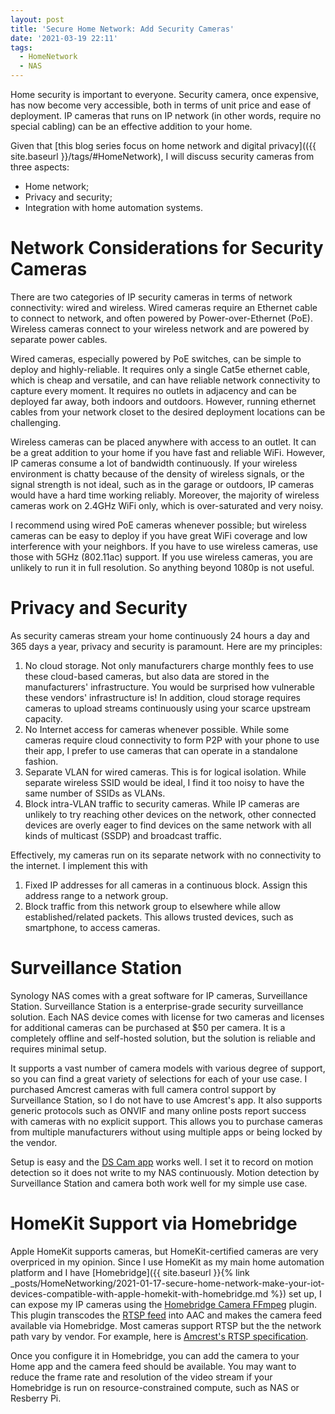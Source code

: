 ```yaml
---
layout: post
title: 'Secure Home Network: Add Security Cameras'
date: '2021-03-19 22:11'
tags:
  - HomeNetwork
  - NAS
---
```


Home security is important to everyone. Security camera, once expensive, has now become very accessible, both in terms of unit price and ease of deployment. IP cameras that runs on IP network (in other words, require no special cabling) can be an effective addition to your home.

Given that [this blog series focus on home network and digital privacy](({{ site.baseurl }}/tags/#HomeNetwork), I will discuss security cameras from three aspects:
* Home network;
* Privacy and security;
* Integration with home automation systems.

# Network Considerations for Security Cameras
There are two categories of IP security cameras in terms of network connectivity: wired and wireless. Wired cameras require an Ethernet cable to connect to network, and often powered by Power-over-Ethernet (PoE). Wireless cameras connect to your wireless network and are powered by separate power cables.

Wired cameras, especially powered by PoE switches, can be simple to deploy and highly-reliable. It requires only a single Cat5e ethernet cable, which is cheap and versatile, and can have reliable network connectivity to capture every moment. It requires no outlets in adjacency and can be deployed far away, both indoors and outdoors. However, running ethernet cables from your network closet to the desired deployment locations can be challenging.

Wireless cameras can be placed anywhere with access to an outlet. It can be a great addition to your home if you have fast and reliable WiFi. However, IP cameras consume a lot of bandwidth continuously. If your wireless environment is chatty because of the density of wireless signals, or the signal strength is not ideal, such as in the garage or outdoors, IP cameras would have a hard time working reliably. Moreover, the majority of wireless cameras work on 2.4GHz WiFi only, which is over-saturated and very noisy.

I recommend using wired PoE cameras whenever possible; but wireless cameras can be easy to deploy if you have great WiFi coverage and low interference with your neighbors. If you have to use wireless cameras, use those with 5GHz (802.11ac) support. If you use wireless cameras, you are unlikely to run it in full resolution. So anything beyond 1080p is not useful.

# Privacy and Security
As security cameras stream your home continuously 24 hours a day and 365 days a year, privacy and security is paramount. Here are my principles:
1. No cloud storage. Not only manufacturers charge monthly fees to use these cloud-based cameras, but also data are stored in the manufacturers' infrastructure. You would be surprised how vulnerable these vendors' infrastructure is! In addition, cloud storage requires cameras to upload streams continuously using your scarce upstream capacity.
2. No Internet access for cameras whenever possible. While some cameras require cloud connectivity to form P2P with your phone to use their app, I prefer to use cameras that can operate in a standalone fashion.
3. Separate VLAN for wired cameras. This is for logical isolation. While separate wireless SSID would be ideal, I find it too noisy to have the same number of SSIDs as VLANs.
4. Block intra-VLAN traffic to security cameras. While IP cameras are unlikely to try reaching other devices on the network, other connected devices are overly eager to find devices on the same network with all kinds of multicast (SSDP) and broadcast traffic.

Effectively, my cameras run on its separate network with no connectivity to the internet. I implement this with
1. Fixed IP addresses for all cameras in a continuous block. Assign this address range to a network group.
2. Block traffic from this network group to elsewhere while allow established/related packets. This allows trusted devices, such as smartphone, to access cameras.

# Surveillance Station
Synology NAS comes with a great software for IP cameras, Surveillance Station. Surveillance Station is a enterprise-grade security surveillance solution. Each NAS device comes with license for two cameras and licenses for additional cameras can be purchased at $50 per camera. It is a completely offline and self-hosted solution, but the solution is reliable and requires minimal setup.

It supports a vast number of camera models with various degree of support, so you can find a great variety of selections for each of your use case. I purchased Amcrest cameras with full camera control support by Surveillance Station, so I do not have to use Amcrest's app. It also supports generic protocols such as ONVIF and many online posts report success with cameras with no explicit support. This allows you to purchase cameras from multiple manufacturers without using multiple apps or being locked by the vendor.

Setup is easy and the [DS Cam app](https://apps.apple.com/us/app/ds-cam/id349087111) works well. I set it to record on motion detection so it does not write to my NAS continuously. Motion detection by Surveillance Station and camera both work well for my simple use case.

# HomeKit Support via Homebridge
Apple HomeKit supports cameras, but HomeKit-certified cameras are very overpriced in my opinion. Since I use HomeKit as my main home automation platform and I have [Homebridge]({{ site.baseurl }}{% link _posts/HomeNetworking/2021-01-17-secure-home-network-make-your-iot-devices-compatible-with-apple-homekit-with-homebridge.md %}) set up, I can expose my IP cameras using the [Homebridge Camera FFmpeg](https://github.com/Sunoo/homebridge-camera-ffmpeg) plugin. This plugin transcodes the [RTSP feed](https://en.wikipedia.org/wiki/Real_Time_Streaming_Protocol) into AAC and makes the camera feed available via Homebridge. Most cameras support RTSP but the the network path vary by vendor. For example, here is [Amcrest's RTSP specification](https://support.amcrest.com/hc/en-us/articles/360052688931-Accessing-Amcrest-Products-Using-RTSP).

Once you configure it in Homebridge, you can add the camera to your Home app and the camera feed should be available. You may want to reduce the frame rate and resolution of the video stream if your Homebridge is run on resource-constrained compute, such as NAS or Resberry Pi.
